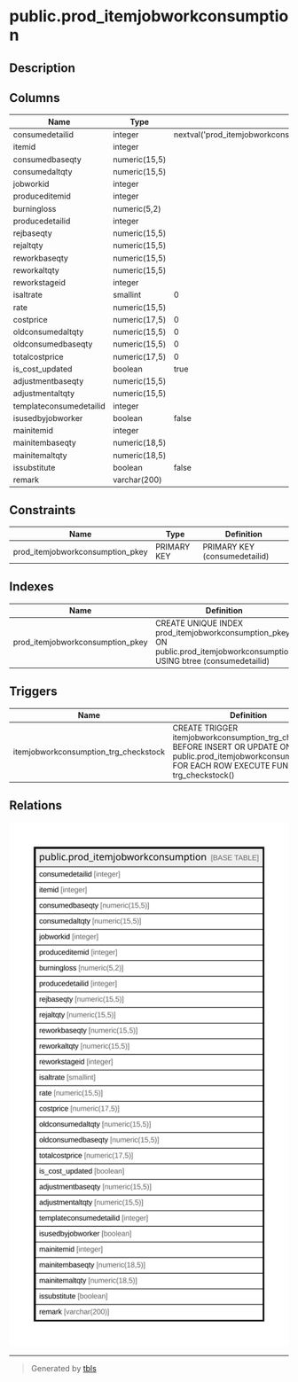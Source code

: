 # public.prod_itemjobworkconsumption

## Description

## Columns

| Name | Type | Default | Nullable | Children | Parents | Comment |
| ---- | ---- | ------- | -------- | -------- | ------- | ------- |
| consumedetailid | integer | nextval('prod_itemjobworkconsumption_consumedetailid_seq'::regclass) | false |  |  |  |
| itemid | integer |  | true |  |  |  |
| consumedbaseqty | numeric(15,5) |  | true |  |  |  |
| consumedaltqty | numeric(15,5) |  | true |  |  |  |
| jobworkid | integer |  | true |  |  |  |
| produceditemid | integer |  | true |  |  |  |
| burningloss | numeric(5,2) |  | true |  |  |  |
| producedetailid | integer |  | true |  |  |  |
| rejbaseqty | numeric(15,5) |  | true |  |  |  |
| rejaltqty | numeric(15,5) |  | true |  |  |  |
| reworkbaseqty | numeric(15,5) |  | true |  |  |  |
| reworkaltqty | numeric(15,5) |  | true |  |  |  |
| reworkstageid | integer |  | true |  |  |  |
| isaltrate | smallint | 0 | true |  |  |  |
| rate | numeric(15,5) |  | true |  |  |  |
| costprice | numeric(17,5) | 0 | true |  |  |  |
| oldconsumedaltqty | numeric(15,5) | 0 | true |  |  |  |
| oldconsumedbaseqty | numeric(15,5) | 0 | true |  |  |  |
| totalcostprice | numeric(17,5) | 0 | true |  |  |  |
| is_cost_updated | boolean | true | false |  |  |  |
| adjustmentbaseqty | numeric(15,5) |  | true |  |  |  |
| adjustmentaltqty | numeric(15,5) |  | true |  |  |  |
| templateconsumedetailid | integer |  | true |  |  |  |
| isusedbyjobworker | boolean | false | true |  |  |  |
| mainitemid | integer |  | true |  |  |  |
| mainitembaseqty | numeric(18,5) |  | true |  |  |  |
| mainitemaltqty | numeric(18,5) |  | true |  |  |  |
| issubstitute | boolean | false | true |  |  |  |
| remark | varchar(200) |  | true |  |  |  |

## Constraints

| Name | Type | Definition |
| ---- | ---- | ---------- |
| prod_itemjobworkconsumption_pkey | PRIMARY KEY | PRIMARY KEY (consumedetailid) |

## Indexes

| Name | Definition |
| ---- | ---------- |
| prod_itemjobworkconsumption_pkey | CREATE UNIQUE INDEX prod_itemjobworkconsumption_pkey ON public.prod_itemjobworkconsumption USING btree (consumedetailid) |

## Triggers

| Name | Definition |
| ---- | ---------- |
| itemjobworkconsumption_trg_checkstock | CREATE TRIGGER itemjobworkconsumption_trg_checkstock BEFORE INSERT OR UPDATE ON public.prod_itemjobworkconsumption FOR EACH ROW EXECUTE FUNCTION trg_checkstock() |

## Relations

![er](public.prod_itemjobworkconsumption.svg)

---

> Generated by [tbls](https://github.com/k1LoW/tbls)
